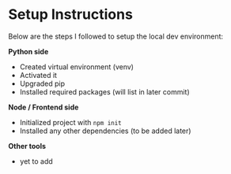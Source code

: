 # Setup Instructions

Below are the steps I followed to setup the local dev environment:

**Python side**
- Created virtual environment (venv)  
- Activated it  
- Upgraded pip  
- Installed required packages (will list in later commit)  

**Node / Frontend side**
- Initialized project with `npm init`  
- Installed any other dependencies (to be added later)  

**Other tools**
- yet to add 
